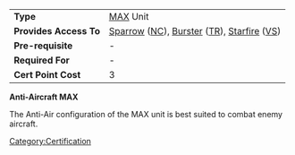 |                        |                                                                                                                                                                                                                |
| ---------------------- | -------------------------------------------------------------------------------------------------------------------------------------------------------------------------------------------------------------- |
| **Type**               | [MAX](/MAX "wikilink") Unit                                                                                                                                                                                    |
| **Provides Access To** | [Sparrow](/Sparrow "wikilink") ([NC](/New_Conglomerate "wikilink")), [Burster](/Burster "wikilink") ([TR](/Terran_Republic "wikilink")), [Starfire](/Starfire "wikilink") ([VS](/Vanu_Sovereignty "wikilink")) |
| **Pre-requisite**      | \-                                                                                                                                                                                                             |
| **Required For**       | \-                                                                                                                                                                                                             |
| **Cert Point Cost**    | 3                                                                                                                                                                                                              |

**Anti-Aircraft MAX**

The Anti-Air configuration of the MAX unit is best suited to combat
enemy aircraft.

[Category:Certification](/Category:Certification "wikilink")
